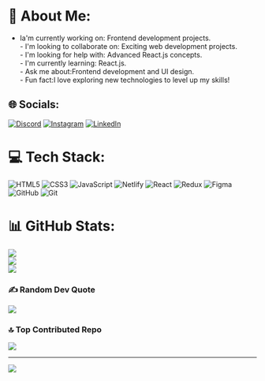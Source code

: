 # 💫 About Me:
- Ia'm currently working on: Frontend development projects.<br>- I'm looking to collaborate on: Exciting web development projects.<br>- I'm looking for help with: Advanced React.js concepts.<br>- I'm currently learning: React.js.<br>- Ask me about:Frontend development and UI design.<br>- Fun fact:I love exploring new technologies to level up my skills!


## 🌐 Socials:
[![Discord](https://img.shields.io/badge/Discord-%237289DA.svg?logo=discord&logoColor=white)](https://discord.gg/arindam0679) [![Instagram](https://img.shields.io/badge/Instagram-%23E4405F.svg?logo=Instagram&logoColor=white)](https://instagram.com/__arindam._) [![LinkedIn](https://img.shields.io/badge/LinkedIn-%230077B5.svg?logo=linkedin&logoColor=white)](https://linkedin.com/in/arindam-saikia-54608628b) 

# 💻 Tech Stack:
![HTML5](https://img.shields.io/badge/html5-%23E34F26.svg?style=for-the-badge&logo=html5&logoColor=white) ![CSS3](https://img.shields.io/badge/css3-%231572B6.svg?style=for-the-badge&logo=css3&logoColor=white) ![JavaScript](https://img.shields.io/badge/javascript-%23323330.svg?style=for-the-badge&logo=javascript&logoColor=%23F7DF1E) ![Netlify](https://img.shields.io/badge/netlify-%23000000.svg?style=for-the-badge&logo=netlify&logoColor=#00C7B7) ![React](https://img.shields.io/badge/react-%2320232a.svg?style=for-the-badge&logo=react&logoColor=%2361DAFB) ![Redux](https://img.shields.io/badge/redux-%23593d88.svg?style=for-the-badge&logo=redux&logoColor=white) ![Figma](https://img.shields.io/badge/figma-%23F24E1E.svg?style=for-the-badge&logo=figma&logoColor=white) ![GitHub](https://img.shields.io/badge/github-%23121011.svg?style=for-the-badge&logo=github&logoColor=white) ![Git](https://img.shields.io/badge/git-%23F05033.svg?style=for-the-badge&logo=git&logoColor=white)
# 📊 GitHub Stats:
![](https://github-readme-stats.vercel.app/api?username=Arindam-saikia-2005&theme=dark&hide_border=false&include_all_commits=false&count_private=false)<br/>
![](https://github-readme-streak-stats.herokuapp.com/?user=Arindam-saikia-2005&theme=dark&hide_border=false)<br/>
![](https://github-readme-stats.vercel.app/api/top-langs/?username=Arindam-saikia-2005&theme=dark&hide_border=false&include_all_commits=false&count_private=false&layout=compact)

### ✍️ Random Dev Quote
![](https://quotes-github-readme.vercel.app/api?type=horizontal&theme=radical)

### 🔝 Top Contributed Repo
![](https://github-contributor-stats.vercel.app/api?username=Arindam-saikia-2005&limit=5&theme=dark&combine_all_yearly_contributions=true)

---
[![](https://visitcount.itsvg.in/api?id=Arindam-saikia-2005&icon=0&color=0)](https://visitcount.itsvg.in)

<!-- Proudly created with GPRM ( https://gprm.itsvg.in ) -->
